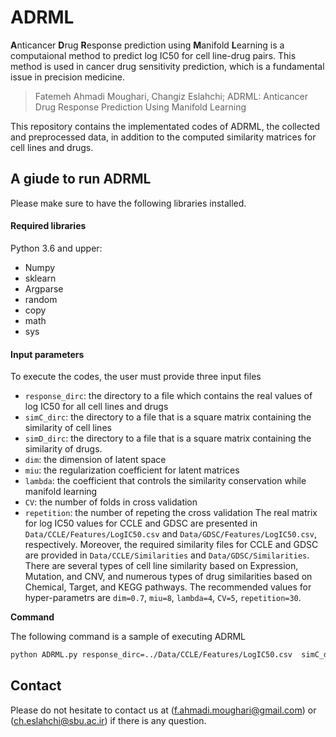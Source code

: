 # ADRML
**A**nticancer **D**rug **R**esponse prediction using **M**anifold **L**earning is a computaional method to predict log IC50 for cell line-drug pairs. This method is used in cancer drug sensitivity prediction, which is a fundamental issue in precision medicine. 

>Fatemeh Ahmadi Moughari, Changiz Eslahchi; ADRML: Anticancer Drug Response Prediction Using Manifold Learning

This repository contains the implementated codes of ADRML, the collected and preprocessed data, in addition to the computed similarity matrices for cell lines and drugs.

## A giude to run ADRML
Please make sure to have the following libraries installed.
#### Required libraries
Python 3.6 and upper:
- Numpy
- sklearn
- Argparse
- random
- copy
- math
- sys

#### Input parameters
To execute the codes, the user must provide three input files
- `response_dirc`: the directory to a file which contains the real values of log IC50 for all cell lines and drugs
- `simC_dirc`: the directory to a file that is a square matrix containing the similarity of cell lines
- `simD_dirc`: the directory to a file that is a square matrix containing the similarity of drugs.
- `dim`: the dimension of latent space
- `miu`: the regularization coefficient for latent matrices
- `lambda`: the coefficient that controls the similarity conservation while manifold learning
- `CV`: the number of folds in cross validation
- `repetition`: the number of repeting the cross validation 
The real matrix for log IC50 values for CCLE and GDSC are presented in `Data/CCLE/Features/LogIC50.csv` and `Data/GDSC/Features/LogIC50.csv`, respectively. Moreover, the required similarity files for CCLE and GDSC are provided in `Data/CCLE/Similarities` and `Data/GDSC/Similarities`. There are several types of cell line similarity based on Expression, Mutation, and CNV, and numerous types of drug similarities based on Chemical, Target, and KEGG pathways. 
The recommended values for hyper-parametrs are `dim=0.7`, `miu=8`, `lambda=4`, `CV=5`, `repetition=30`.

__Command__

The following command is a sample of executing ADRML
```sh
python ADRML.py response_dirc=../Data/CCLE/Features/LogIC50.csv  simC_dirc=../Data/CCLE/Similarities/Expression.csv simD_dric=../Data/CCLE/Similarities/Target.csv dim=0.7 miu=8 lambda=4 CV=5 repetition=30
```

## Contact

Please do not hesitate to contact us at (f.ahmadi.moughari@gmail.com) or (ch.eslahchi@sbu.ac.ir) if there is any question. 

